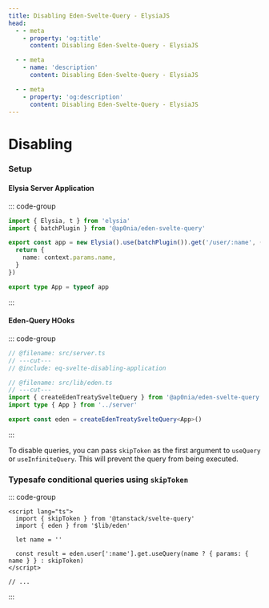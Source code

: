 ```yaml
---
title: Disabling Eden-Svelte-Query - ElysiaJS
head:
  - - meta
    - property: 'og:title'
      content: Disabling Eden-Svelte-Query - ElysiaJS

  - - meta
    - name: 'description'
      content: Disabling Eden-Svelte-Query - ElysiaJS

  - - meta
    - property: 'og:description'
      content: Disabling Eden-Svelte-Query - ElysiaJS
---
```


# Disabling

### Setup

#### Elysia Server Application

::: code-group

```typescript twoslash include eq-svelte-disabling-application [src/server.ts]
import { Elysia, t } from 'elysia'
import { batchPlugin } from '@ap0nia/eden-svelte-query'

export const app = new Elysia().use(batchPlugin()).get('/user/:name', (context) => {
  return {
    name: context.params.name,
  }
})

export type App = typeof app
```

:::

#### Eden-Query HOoks

::: code-group

```typescript twoslash [src/lib/eden.ts]
// @filename: src/server.ts
// ---cut---
// @include: eq-svelte-disabling-application

// @filename: src/lib/eden.ts
// ---cut---
import { createEdenTreatySvelteQuery } from '@ap0nia/eden-svelte-query'
import type { App } from '../server'

export const eden = createEdenTreatySvelteQuery<App>()
```

:::

To disable queries, you can pass `skipToken` as the first argument to `useQuery` or `useInfiniteQuery`. This will prevent the query from being executed.

### Typesafe conditional queries using `skipToken`

::: code-group

```svelte [src/routes/+page.svelte]
<script lang="ts">
  import { skipToken } from '@tanstack/svelte-query'
  import { eden } from '$lib/eden'

  let name = ''

  const result = eden.user[':name'].get.useQuery(name ? { params: { name } } : skipToken)
</script>

// ...
```

:::
